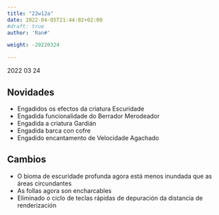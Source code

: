 ```yaml
---
title: "22w12a"
date: 2022-04-05T21:44:02+02:00
#draft: true
author: 'Ran#'

weight: -20220324

---
```


2022 03 24

## Novidades
- Engadidos os efectos da criatura Escuridade
- Engadida funcionalidade do Berrador Merodeador
- Engadida a criatura Gardián
- Engadida barca con cofre
- Engadido encantamento de Velocidade Agachado

## Cambios
- O bioma de escuridade profunda agora está menos inundada que as áreas circundantes
- As follas agora son encharcables
- Eliminado o ciclo de teclas rápidas de depuración da distancia de renderización
